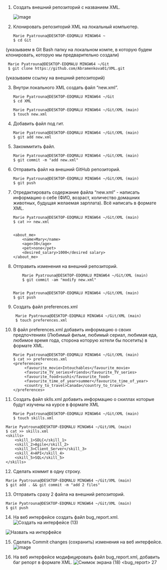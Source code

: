  1. Создать внешний репозиторий c названием XML.

       ![image](https://github.com/Abramenkova01/XML/assets/117236113/ff4a618c-630a-4edd-aa54-e62b348c5938)


 2. Клонировать репозиторий XML на локальный компьютер.

        Marie Pyatrouna@DESKTOP-EDQMALU MINGW64 ~                     
        $ cd Git                                   
(указываем в Git Bash папку на локальном компе, в которую будем клонировать, которую мы предварительно создали)

     Marie Pyatrouna@DESKTOP-EDQMALU MINGW64 ~/Git
     $ git clone https://github.com/Abramenkova01/XML.git 

(указываем ссылку на внешний репозиторий)

  
 3. Внутри локального XML создать файл “new.xml”.

        Marie Pyatrouna@DESKTOP-EDQMALU MINGW64 ~/Git
        $ cd XML

        Marie Pyatrouna@DESKTOP-EDQMALU MINGW64 ~/Git/XML (main)
        $ touch new.xml
 

 4. Добавить файл под гит.

        Marie Pyatrouna@DESKTOP-EDQMALU MINGW64 ~/Git/XML (main)
        $ git add new.xml


 5. Закоммитить файл.

        Marie Pyatrouna@DESKTOP-EDQMALU MINGW64 ~/Git/XML (main)
        $ git commit -m "add new.xml"        
 

 6. Отправить файл на внешний GitHub репозиторий.
  
        Marie Pyatrouna@DESKTOP-EDQMALU MINGW64 ~/Git/XML (main)
        $ git push


 7. Отредактировать содержание файла “new.xml” - написать информацию о себе (ФИО, возраст, количество домашних животных, будущая желаемая зарплата). Всё написать в формате XML.

        Marie Pyatrouna@DESKTOP-EDQMALU MINGW64 ~/Git/XML (main)
        $ cat >> new.xml


        <about_me>       
            <name>Mary</name>           
            <age>38</age>          
            <pet>none</pet>       
            <desired_salary>1000</desired salary>
        </about_me>


 8. Отправить изменения на внешний репозиторий.

            Marie Pyatrouna@DESKTOP-EDQMALU MINGW64 ~/Git/XML (main)
            $ git commit -am "modify new.xml"


        Marie Pyatrouna@DESKTOP-EDQMALU MINGW64 ~/Git/XML (main)
        $ git push

9. Создать файл preferences.xml

        Marie Pyatrouna@DESKTOP-EDQMALU MINGW64 ~/Git/XML (main)
        $ touch preferences.xml

10. В файл preferences.xml добавить информацию о своих предпочтениях (Любимый фильм, любимый сериал, любимая еда, любимое время года, сторона которую хотели бы посетить) в формате XML.

        Marie Pyatrouna@DESKTOP-EDQMALU MINGW64 ~/Git/XML (main)
        $ cat >> preferences.xml
        <preferences>
             <favourite_movie>Intouchables</favourite_movie>
             <favourite_TV_series>Friends</favourite_TV_series>
             <favourite_food>sushi</favourite_food>
             <favourite_time_of_year>summer</favourite_time_of_year>
             <country_to_travel>Canada</country_to_travel>
        </preferences>

 
 11. Создать файл sklls.xml добавить информацию о скиллах которые будут изучены на курсе в формате XML

         Marie Pyatrouna@DESKTOP-EDQMALU MINGW64 ~/Git/XML (main)
         $ touch skills.xml

    Marie Pyatrouna@DESKTOP-EDQMALU MINGW64 ~/Git/XML (main)
    $ cat >> skills.xml
    <skills>
        <skill_1>SDLC</skill_1>
        <skill_2>Agile</skill_2>
        <skill_3>Client_Server</skill_3>
        <skill_4>API</skill_4>
        <skill_5>SQL</skill_5>
    </skills>

 
 12. Сделать коммит в одну строку.

    Marie Pyatrouna@DESKTOP-EDQMALU MINGW64 ~/Git/XML (main)
    $ git add . && git commit -m "add 2 files"


 13. Отправить сразу 2 файла на внешний репозиторий.

    Marie Pyatrouna@DESKTOP-EDQMALU MINGW64 ~/Git/XML (main)
    $ git push

 
 14. На веб интерфейсе создать файл bug_report.xml.
![Создать на интерфейсе (13)](https://github.com/Abramenkova01/XML/assets/117236113/f3158597-c3ed-43d4-910f-b9defc328024)


 
![Назвать на интерфейсе](https://github.com/Abramenkova01/XML/assets/117236113/a2842eef-2eda-4670-9f28-1e767ad355e3)


15. Сделать Commit changes (сохранить) изменения на веб интерфейсе.
![image](https://github.com/Abramenkova01/XML/assets/117236113/7c8e3039-d9a4-441c-becd-8e79a53c0a95)



16. На веб интерфейсе модифицировать файл bug_report.xml, добавить баг репорт в формате XML.
![Снимок экрана (18)](https://github.com/Abramenkova01/XML/assets/117236113/2d19ce4f-fa91-4f10-aef5-744ecb350276)
    <bug_report>
      <id>27</id>
        <Title>Buttons [search] / [burger menu] overlap the "How can we help you?" page title in the  "sic.zendesk.com"support page <Title>
          <STR>
             <step1>Navigate to capital.com</step1>
             <step2>Tap button [Support]</step2>
          </STR>
       <AR>Buttons [search] / [burger menu] overlap the page title</AR>
     <ER>Buttons [search] / [burger menu] are located according to page layout</ER>
</bug_report>          
          
          

 38. Сделать Commit changes (сохранить) изменения на веб интерфейсе.
 39. Синхронизировать внешний и локальный репозиторий XML
